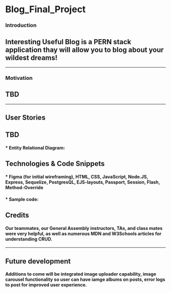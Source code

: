 # Blog_Final_Project

### Introduction
## Interesting Useful Blog is a PERN stack application thay will allow you to blog about your wildest dreams!

---
### Motivation
## TBD

---
## User Stories 
## TBD

#### * Entity Relational Diagram:


## Technologies & Code Snippets
#### * Figma (for initial wireframing), HTML, CSS, JavaScript, Node.JS, Express, Sequelize, PostgresQL, EJS-layouts, Passport, Session, Flash, Method-Override
#### * Sample code:
#### 


## Credits
#### Our teammates, our General Assembly instructors, TAs, and class mates were very helpful, as well as numerous MDN and W3Schools articles for understanding CRUD. 

---

## Future development
#### Additions to come will be integrated image uploader capability, image carousel functionality so user can have iamge albums on posts, error logs to post for improved user experience.
